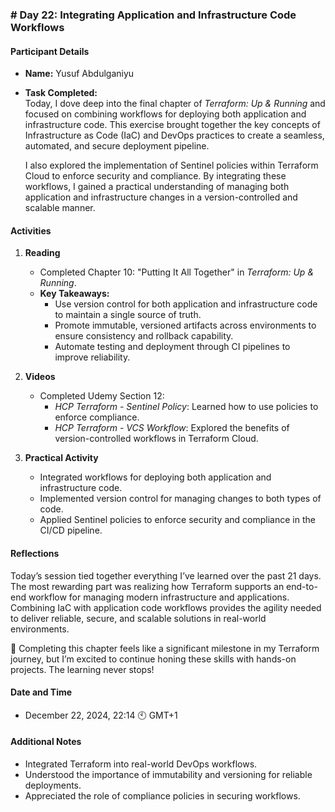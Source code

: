 ### **# Day 22: Integrating Application and Infrastructure Code Workflows**

#### **Participant Details**  
- **Name:** Yusuf Abdulganiyu  
- **Task Completed:**  
  Today, I dove deep into the final chapter of *Terraform: Up & Running* and focused on combining workflows for deploying both application and infrastructure code.
  This exercise brought together the key concepts of Infrastructure as Code (IaC) and DevOps practices to create a seamless, automated, and secure deployment pipeline.  
 
  I also explored the implementation of Sentinel policies within Terraform Cloud to enforce security and compliance. By integrating these workflows,
  I gained a practical understanding of managing both application and infrastructure changes in a version-controlled and scalable manner.  

#### **Activities**  
1. **Reading**  
   - Completed Chapter 10: "Putting It All Together" in *Terraform: Up & Running*.  
   - **Key Takeaways:**  
      - Use version control for both application and infrastructure code to maintain a single source of truth.  
      - Promote immutable, versioned artifacts across environments to ensure consistency and rollback capability.  
      - Automate testing and deployment through CI pipelines to improve reliability.  

2. **Videos**  
   - Completed Udemy Section 12:  
     - *HCP Terraform - Sentinel Policy*: Learned how to use policies to enforce compliance.  
     - *HCP Terraform - VCS Workflow*: Explored the benefits of version-controlled workflows in Terraform Cloud.  

3. **Practical Activity**  
   - Integrated workflows for deploying both application and infrastructure code.  
   - Implemented version control for managing changes to both types of code.  
   - Applied Sentinel policies to enforce security and compliance in the CI/CD pipeline.  

#### **Reflections**  
Today’s session tied together everything I’ve learned over the past 21 days. The most rewarding part was realizing how Terraform supports an end-to-end workflow for managing modern infrastructure and applications. 
Combining IaC with application code workflows provides the agility needed to deliver reliable, secure, and scalable solutions in real-world environments.  

🚀 Completing this chapter feels like a significant milestone in my Terraform journey, but I’m excited to continue honing these skills with hands-on projects. The learning never stops!  

#### **Date and Time**  
- December 22, 2024, 22:14 🕙 GMT+1  

#### **Additional Notes**  
- Integrated Terraform into real-world DevOps workflows.  
- Understood the importance of immutability and versioning for reliable deployments.  
- Appreciated the role of compliance policies in securing workflows.
